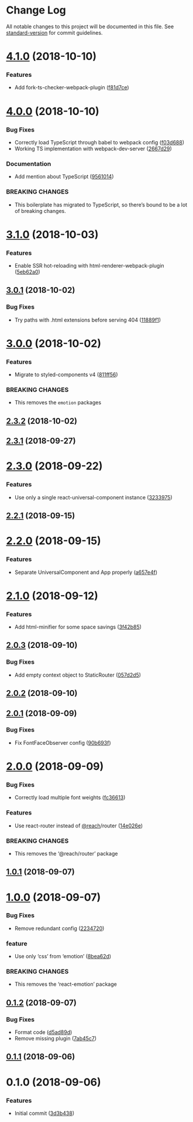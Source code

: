 # Change Log

All notable changes to this project will be documented in this file. See [standard-version](https://github.com/conventional-changelog/standard-version) for commit guidelines.

<a name="4.1.0"></a>
# [4.1.0](https://gitlab.com/iiroj/react-static-boilerplate/compare/v4.0.0...v4.1.0) (2018-10-10)


### Features

* Add fork-ts-checker-webpack-plugin ([f81d7ce](https://gitlab.com/iiroj/react-static-boilerplate/commit/f81d7ce))



<a name="4.0.0"></a>
# [4.0.0](https://gitlab.com/iiroj/react-static-boilerplate/compare/v3.1.0...v4.0.0) (2018-10-10)


### Bug Fixes

* Correctly load TypeScript through babel to webpack config ([f03d688](https://gitlab.com/iiroj/react-static-boilerplate/commit/f03d688))
* Working TS implementation with webpack-dev-server ([2667d29](https://gitlab.com/iiroj/react-static-boilerplate/commit/2667d29))


### Documentation

* Add mention about TypeScript ([9561014](https://gitlab.com/iiroj/react-static-boilerplate/commit/9561014))


### BREAKING CHANGES

* This boilerplate has migrated to TypeScript, so there’s bound to be a lot of breaking changes.



<a name="3.1.0"></a>
# [3.1.0](https://gitlab.com/iiroj/react-static-boilerplate/compare/v3.0.1...v3.1.0) (2018-10-03)


### Features

* Enable SSR hot-reloading with html-renderer-webpack-plugin ([5eb62a0](https://gitlab.com/iiroj/react-static-boilerplate/commit/5eb62a0))



<a name="3.0.1"></a>
## [3.0.1](https://gitlab.com/iiroj/react-static-boilerplate/compare/v3.0.0...v3.0.1) (2018-10-02)


### Bug Fixes

* Try paths with .html extensions before serving 404 ([11889f1](https://gitlab.com/iiroj/react-static-boilerplate/commit/11889f1))



<a name="3.0.0"></a>
# [3.0.0](https://gitlab.com/iiroj/react-static-boilerplate/compare/v2.3.2...v3.0.0) (2018-10-02)


### Features

* Migrate to styled-components v4 ([811ff56](https://gitlab.com/iiroj/react-static-boilerplate/commit/811ff56))


### BREAKING CHANGES

* This removes the `emotion` packages



<a name="2.3.2"></a>
## [2.3.2](https://gitlab.com/iiroj/react-static-boilerplate/compare/v2.3.1...v2.3.2) (2018-10-02)



<a name="2.3.1"></a>
## [2.3.1](https://gitlab.com/iiroj/react-static-boilerplate/compare/v2.3.0...v2.3.1) (2018-09-27)



<a name="2.3.0"></a>
# [2.3.0](https://gitlab.com/iiroj/react-static-boilerplate/compare/v2.2.1...v2.3.0) (2018-09-22)


### Features

* Use only a single react-universal-component instance ([3233975](https://gitlab.com/iiroj/react-static-boilerplate/commit/3233975))



<a name="2.2.1"></a>
## [2.2.1](https://gitlab.com/iiroj/react-static-boilerplate/compare/v2.2.0...v2.2.1) (2018-09-15)



<a name="2.2.0"></a>
# [2.2.0](https://gitlab.com/iiroj/react-static-boilerplate/compare/v2.1.0...v2.2.0) (2018-09-15)


### Features

* Separate UniversalComponent and App properly ([a657e4f](https://gitlab.com/iiroj/react-static-boilerplate/commit/a657e4f))



<a name="2.1.0"></a>
# [2.1.0](https://gitlab.com/iiroj/react-static-boilerplate/compare/v2.0.3...v2.1.0) (2018-09-12)


### Features

* Add html-minifier for some space savings ([3f42b85](https://gitlab.com/iiroj/react-static-boilerplate/commit/3f42b85))



<a name="2.0.3"></a>
## [2.0.3](https://gitlab.com/iiroj/react-static-boilerplate/compare/v2.0.2...v2.0.3) (2018-09-10)


### Bug Fixes

* Add empty context object to StaticRouter ([057d2d5](https://gitlab.com/iiroj/react-static-boilerplate/commit/057d2d5))



<a name="2.0.2"></a>
## [2.0.2](https://gitlab.com/iiroj/react-static-boilerplate/compare/v2.0.1...v2.0.2) (2018-09-10)



<a name="2.0.1"></a>
## [2.0.1](https://gitlab.com/iiroj/react-static-boilerplate/compare/v2.0.0...v2.0.1) (2018-09-09)


### Bug Fixes

* Fix FontFaceObserver config ([90b693f](https://gitlab.com/iiroj/react-static-boilerplate/commit/90b693f))



<a name="2.0.0"></a>
# [2.0.0](https://gitlab.com/iiroj/react-static-boilerplate/compare/v1.0.1...v2.0.0) (2018-09-09)


### Bug Fixes

* Correctly load multiple font weights ([fc36613](https://gitlab.com/iiroj/react-static-boilerplate/commit/fc36613))


### Features

* Use react-router instead of [@reach](https://gitlab.com/reach)/router ([14e026e](https://gitlab.com/iiroj/react-static-boilerplate/commit/14e026e))


### BREAKING CHANGES

* This removes the ‘@reach/router’ package



<a name="1.0.1"></a>
## [1.0.1](https://gitlab.com/iiroj/react-static-boilerplate/compare/v1.0.0...v1.0.1) (2018-09-07)



<a name="1.0.0"></a>
# [1.0.0](https://gitlab.com/iiroj/react-static-boilerplate/compare/v0.1.2...v1.0.0) (2018-09-07)


### Bug Fixes

* Remove redundant config ([2234720](https://gitlab.com/iiroj/react-static-boilerplate/commit/2234720))


### feature

* Use only ‘css’ from ‘emotion’ ([8bea62d](https://gitlab.com/iiroj/react-static-boilerplate/commit/8bea62d))


### BREAKING CHANGES

* This removes the ‘react-emotion’ package



<a name="0.1.2"></a>
## [0.1.2](https://gitlab.com/iiroj/react-static-boilerplate/compare/v0.1.1...v0.1.2) (2018-09-07)


### Bug Fixes

* Format code ([d5ad89d](https://gitlab.com/iiroj/react-static-boilerplate/commit/d5ad89d))
* Remove missing plugin ([7ab45c7](https://gitlab.com/iiroj/react-static-boilerplate/commit/7ab45c7))



<a name="0.1.1"></a>
## [0.1.1](https://gitlab.com/iiroj/react-static-boilerplate/compare/v0.1.0...v0.1.1) (2018-09-06)



<a name="0.1.0"></a>
# 0.1.0 (2018-09-06)


### Features

* Initial commit ([3d3b438](https://gitlab.com/iiroj/react-static-boilerplate/commit/3d3b438))
